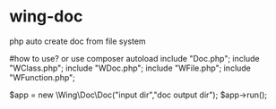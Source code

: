 # wing-doc
php auto create doc from file system

#how to use? or use composer autoload
include "Doc.php";
include "WClass.php";
include "WDoc.php";
include "WFile.php";
include "WFunction.php";

$app = new \Wing\Doc\Doc("input dir","doc output dir");
$app->run();


